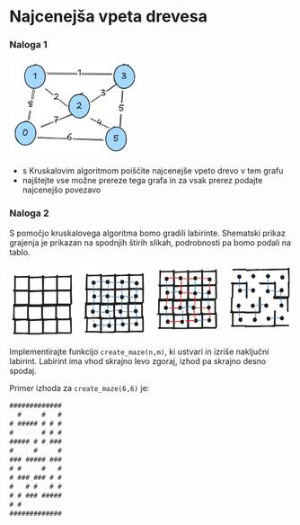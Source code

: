 # Najcenejša vpeta drevesa

### Naloga 1

![](img/mst-example.png)

- s Kruskalovim algoritmom poiščite najcenejše vpeto drevo v tem grafu
- najštejte vse možne prereze tega grafa in za vsak prerez podajte najcenejšo povezavo



### Naloga 2

S pomočjo kruskalovega algoritma bomo gradili labirinte. Shematski prikaz grajenja je prikazan na spodnjih štirih slikah, podrobnosti pa bomo podali na tablo.

![width:400](img/maze-building.png)


Implementirajte funkcijo `create_maze(n,m)`, ki ustvari in izriše naključni labirint. Labirint ima vhod skrajno levo zgoraj, izhod pa skrajno desno spodaj. 

Primer izhoda za `create_maze(6,6)` je:

```
#############
  #     #   #
# ##### # # #
#       # # #
##### # # ###
#     #     #
### ##### ###
# #     #   #
# ### ### # #
#   # #   # #
# # ### #####
# #          
#############
```